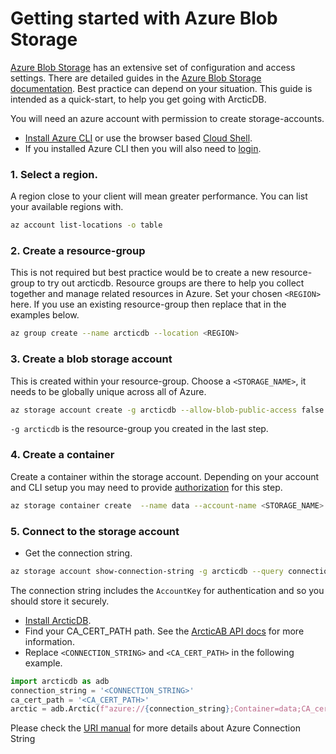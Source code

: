 # Getting started with Azure Blob Storage

[Azure Blob Storage](https://azure.microsoft.com/en-gb/products/storage/blobs) has an extensive set of configuration and access settings.
There are detailed guides in the [Azure Blob Storage documentation](https://learn.microsoft.com/en-us/azure/storage/blobs/).
Best practice can depend on your situation.
This guide is intended as a quick-start, to help you get going with ArcticDB.

You will need an azure account with permission to create storage-accounts.
- [Install Azure CLI](https://learn.microsoft.com/en-us/cli/azure/install-azure-cli) or use the browser based [Cloud Shell](https://shell.azure.com/).
- If you installed Azure CLI then you will also need to [login](https://learn.microsoft.com/en-us/cli/azure/authenticate-azure-cli).

### 1. Select a region.  
A region close to your client will mean greater performance.
You can list your available regions with.
```sh
az account list-locations -o table
```

### 2. Create a resource-group

This is not required but best practice would be to create a new resource-group to try out arcticdb.  Resource groups are there to help you collect together and manage related resources in Azure.
Set your chosen `<REGION>` here.  If you use an existing resource-group then replace that in the examples below.
```sh
az group create --name arcticdb --location <REGION>
```

### 3. Create a blob storage account 
This is created within your resource-group.  Choose a `<STORAGE_NAME>`, it needs to be globally unique across all of Azure.
```sh
az storage account create -g arcticdb --allow-blob-public-access false --sku Standard_LRS -n <STORAGE_NAME>
```
`-g arcticdb` is the resource-group you created in the last step.

### 4. Create a container
Create a container within the storage account.  Depending on your account and CLI setup you may need to provide [authorization](https://learn.microsoft.com/en-us/azure/storage/blobs/authorize-data-operations-cli) for this step.
```sh
az storage container create  --name data --account-name <STORAGE_NAME>
```

### 5. Connect to the storage account

- Get the connection string.
```sh
az storage account show-connection-string -g arcticdb --query connectionString -n <STORAGE_NAME> | sed 's,",,g'
```
The connection string includes the `AccountKey` for authentication and so you should store it securely.

- [Install ArcticDB](https://github.com/man-group/ArcticDB#readme).
- Find your CA_CERT_PATH path. See the [ArcticAB API docs](api/arctic.md#arcticdb.Arctic) for more information.
- Replace `<CONNECTION_STRING>` and `<CA_CERT_PATH>` in the following example.
```python
import arcticdb as adb
connection_string = '<CONNECTION_STRING>'
ca_cert_path = '<CA_CERT_PATH>'
arctic = adb.Arctic(f"azure://{connection_string};Container=data;CA_cert_path={ca_cert_path}")
```

Please check the [URI manual](https://docs.arcticdb.io/latest/api/arctic_uri/#azure) for more details about Azure Connection String